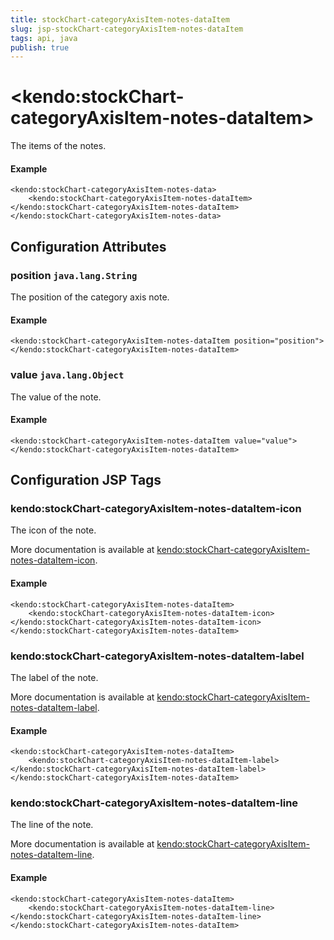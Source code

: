 ```yaml
---
title: stockChart-categoryAxisItem-notes-dataItem
slug: jsp-stockChart-categoryAxisItem-notes-dataItem
tags: api, java
publish: true
---
```


# \<kendo:stockChart-categoryAxisItem-notes-dataItem\>

The items of the notes.

#### Example
    <kendo:stockChart-categoryAxisItem-notes-data>
        <kendo:stockChart-categoryAxisItem-notes-dataItem></kendo:stockChart-categoryAxisItem-notes-dataItem>
    </kendo:stockChart-categoryAxisItem-notes-data>

## Configuration Attributes

### position `java.lang.String`

The position of the category axis note.

#### Example
    <kendo:stockChart-categoryAxisItem-notes-dataItem position="position">
    </kendo:stockChart-categoryAxisItem-notes-dataItem>

### value `java.lang.Object`

The value of the note.

#### Example
    <kendo:stockChart-categoryAxisItem-notes-dataItem value="value">
    </kendo:stockChart-categoryAxisItem-notes-dataItem>


##  Configuration JSP Tags

### kendo:stockChart-categoryAxisItem-notes-dataItem-icon

The icon of the note.

More documentation is available at [kendo:stockChart-categoryAxisItem-notes-dataItem-icon](/kendo-ui/api/wrappers/jsp/stockchart/categoryaxisitem-notes-dataitem-icon).

#### Example

    <kendo:stockChart-categoryAxisItem-notes-dataItem>
        <kendo:stockChart-categoryAxisItem-notes-dataItem-icon></kendo:stockChart-categoryAxisItem-notes-dataItem-icon>
    </kendo:stockChart-categoryAxisItem-notes-dataItem>

### kendo:stockChart-categoryAxisItem-notes-dataItem-label

The label of the note.

More documentation is available at [kendo:stockChart-categoryAxisItem-notes-dataItem-label](/kendo-ui/api/wrappers/jsp/stockchart/categoryaxisitem-notes-dataitem-label).

#### Example

    <kendo:stockChart-categoryAxisItem-notes-dataItem>
        <kendo:stockChart-categoryAxisItem-notes-dataItem-label></kendo:stockChart-categoryAxisItem-notes-dataItem-label>
    </kendo:stockChart-categoryAxisItem-notes-dataItem>

### kendo:stockChart-categoryAxisItem-notes-dataItem-line

The line of the note.

More documentation is available at [kendo:stockChart-categoryAxisItem-notes-dataItem-line](/kendo-ui/api/wrappers/jsp/stockchart/categoryaxisitem-notes-dataitem-line).

#### Example

    <kendo:stockChart-categoryAxisItem-notes-dataItem>
        <kendo:stockChart-categoryAxisItem-notes-dataItem-line></kendo:stockChart-categoryAxisItem-notes-dataItem-line>
    </kendo:stockChart-categoryAxisItem-notes-dataItem>

